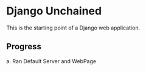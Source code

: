 # Django Unchained

This is the starting point of a Django web application.

## Progress
a. Ran Default Server and WebPage
